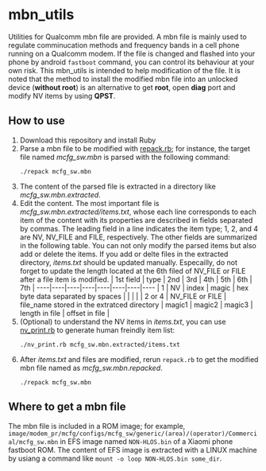 # mbn_utils
Utilities for Qualcomm mbn file are provided.
A mbn file is mainly used to regulate comminucation methods and frequency bands in a cell phone running on a Qualcomm modem.
If the file is changed and flashed into your phone by android `fastboot` command, you can control its behaviour at your own risk.
This mbn_utils is intended to help modification of the file.
It is noted that the method to install the modified mbn file into an unlocked device (**without root**) is an alternative to get **root**, open **diag** port and modify NV items by using **QPST**.

## How to use
1. Download this repository and install Ruby
1. Parse a mbn file to be modified with [repack.rb](repack.rb); for instance, the target file named _mcfg_sw.mbn_ is parsed with the following command:
    ```
    ./repack mcfg_sw.mbn
    ```
1. The content of the parsed file is extracted in a directory like _mcfg_sw.mbn.extracted_.
1. Edit the content. The most important file is _mcfg_sw.mbn.extracted/items.txt_, whose each line corresponds to each item of the content with its properties are described in fields separated by commas.
The leading field in a line indicates the item type; 1, 2, and 4 are NV, NV_FILE and FILE, respectively.
The other fields are summarized in the following table.
You can not only modify the parsed items but also add or delete the items.
If you add or delte files in the extracted directory, _items.txt_ should be updated manually.
Especailly, do not forget to update the length located at the 6th filed of NV_FILE or FILE after a file item is modified.
    | 1st field | type | 2nd | 3rd | 4th | 5th | 6th | 7th |
    ----|----|----|----|----|----|----|----
    | 1 | NV | index | magic | hex byte data separated by spaces | | | |
    | 2 or 4 | NV_FILE or FILE | file_name stored in the extratced directory | magic1 | magic2 | magic3 | length in file | offset in file |
1. (Optional) to understand the NV items in _items.txt_, you can use [nv_print.rb](nv_print.rb) to generate human freindly item list:
    ```
    ./nv_print.rb mcfg_sw.mbn.extracted/items.txt
    ```
1. After _items.txt_ and files are modified, rerun `repack.rb` to get the modified mbn file named as _mcfg_sw.mbn.repacked_.
    ```
    ./repack mcfg_sw.mbn
    ```

## Where to get a mbn file
The mbn file is included in a ROM image; for example, `image/modem_pr/mcfg/configs/mcfg_sw/generic/(area)/(operator)/Commercial/mcfg_sw.mbn` in EFS image named `NON-HLOS.bin` of a Xiaomi phone fastboot ROM.
The content of EFS image is extracted with a LINUX machine by usiang a command like `mount -o loop NON-HLOS.bin some_dir`.
